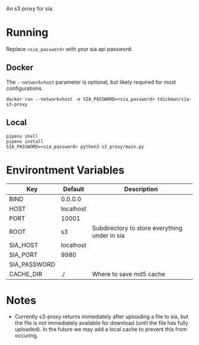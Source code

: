 An s3 proxy for sia.

# Running

Replace `<sia_password>` with your sia api password.

## Docker

The `--network=host` parameter is optional, but likely required for most
configurations.

```
docker run --network=host -e SIA_PASSWORD=<sia_password> tdickman/sia-s3-proxy
```

## Local

```
pipenv shell
pipenv install
SIA_PASSWORD=<sia_password> python3 s3_proxy/main.py
```

# Environtment Variables

| Key          | Default   | Description                                   |
|--------------|-----------|-----------------------------------------------|
| BIND         | 0.0.0.0   |                                               |
| HOST         | localhost |                                               |
| PORT         | 10001     |                                               |
| ROOT         | s3        | Subdirectory to store everything under in sia |
| SIA_HOST     | localhost |                                               |
| SIA_PORT     | 9980      |                                               |
| SIA_PASSWORD |           |                                               |
| CACHE_DIR    | ./        | Where to save md5 cache                       |

# Notes

* Currently s3-proxy returns immediately after uploading a file
  to sia, but the file is not immediately available for download (until the
  file has fully uploaded). In the future we may add a local cache to prevent
  this from occuring.
